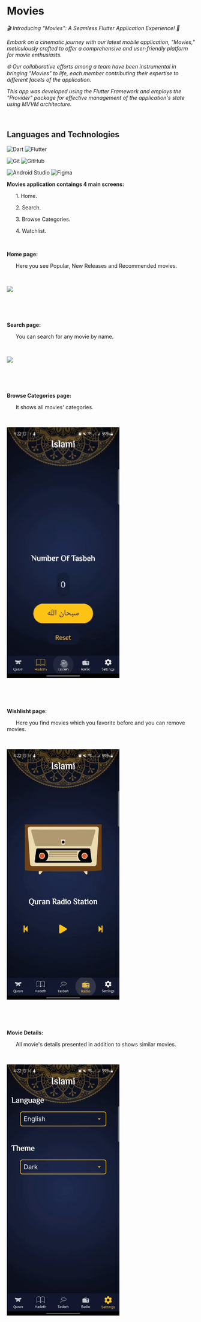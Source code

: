 # Movies
*🎬 Introducing "Movies": A Seamless Flutter Application Experience! 📱*

*Embark on a cinematic journey with our latest mobile application, "Movies," meticulously crafted to offer a comprehensive and user-friendly platform for movie enthusiasts.*

*🌐 Our collaborative efforts among a team have been instrumental in bringing "Movies" to life, each member contributing their expertise to different facets of the application.*

*This app was developed using the Flutter Framework and employs the "Provider" package for effective management of the application's state using MVVM architecture.*

&nbsp;

## Languages and Technologies

![Dart](https://img.shields.io/badge/dart-%230175C2.svg?style=for-the-badge&logo=dart&logoColor=white)
![Flutter](https://img.shields.io/badge/Flutter-%2302569B.svg?style=for-the-badge&logo=Flutter&logoColor=white)

![Git](https://img.shields.io/badge/git-%23F05033.svg?style=for-the-badge&logo=git&logoColor=white)
![GitHub](https://img.shields.io/badge/github-%23121011.svg?style=for-the-badge&logo=github&logoColor=white)

![Android Studio](https://img.shields.io/badge/Android%20Studio-3DDC84.svg?style=for-the-badge&logo=android-studio&logoColor=white)
![Figma](https://img.shields.io/badge/figma-%23F24E1E.svg?style=for-the-badge&logo=figma&logoColor=white)

**Movies application contaings 4 main screens:**

&nbsp; &nbsp; &nbsp; 1. Home.

&nbsp; &nbsp; &nbsp; 2. Search.

&nbsp; &nbsp; &nbsp; 3. Browse Categories.

&nbsp; &nbsp; &nbsp; 4. Watchlist.

&nbsp;

**Home page:**

&nbsp; &nbsp; &nbsp; Here you see Popular, New Releases and Recommended movies.

&nbsp;

<img src="https://github.com/bstawy/Islami/blob/master/screenshots/QuranTab.gif" width="300" />
<!-- ![image](screenshots/QuranTab.gif =250x250) -->

&nbsp;


&nbsp;

**Search page:**

&nbsp; &nbsp; &nbsp; You can search for any movie by name.

&nbsp;

<img src="https://github.com/bstawy/Islami/blob/master/screenshots/HadethTab.gif" width="300" />
<!-- ![image](screenshots/QuranTab.gif =250x250) -->

&nbsp;


&nbsp;

**Browse Categories page:**

&nbsp; &nbsp; &nbsp; It shows all movies' categories.

&nbsp;

<img src="https://github.com/bstawy/Islami/blob/master/screenshots/TasbehTab.gif" width="300" />
<!-- ![image](screenshots/QuranTab.gif =250x250) -->

&nbsp;


&nbsp;

**Wishlisht page:**

&nbsp; &nbsp; &nbsp; Here you find movies which you favorite before and you can remove movies.

&nbsp;

<img src="https://github.com/bstawy/Islami/blob/master/screenshots/RadioTab.gif" width="300" />
<!-- ![image](screenshots/QuranTab.gif =250x250) -->

&nbsp;


&nbsp;

**Movie Details:**

&nbsp; &nbsp; &nbsp; All movie's details presented in addition to shows similar movies.

&nbsp;

<img src="https://github.com/bstawy/Islami/blob/master/screenshots/SettingsTab.gif" width="300" />
<!-- ![image](screenshots/QuranTab.gif =250x250) -->

&nbsp;
